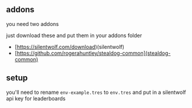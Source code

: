 ## addons

you need two addons

just download these and put them in your addons folder

* [https://silentwolf.com/download)(silentwolf)
* [https://github.com/rogerahuntley/stealdog-common](stealdog-common)

## setup

you'll need to rename `env-example.tres` to `env.tres` and put in a silentwolf api key for leaderboards